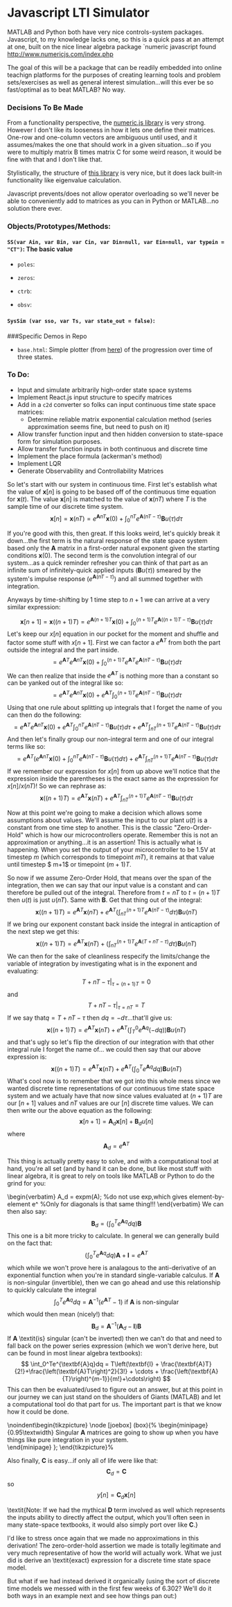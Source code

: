 <script type="text/javascript" src="https://cdnjs.cloudflare.com/ajax/libs/mathjax/2.7.1/MathJax.js?config=TeX-MML-AM_CHTML">
</script>
<script type="text/x-mathjax-config">
MathJax.Hub.Config({tex2jax: {inlineMath: [['$','$'], ['\\(','\\)']]}});
</script>


# Javascript LTI Simulator

MATLAB and Python both have very nice controls-system packages. Javascript, to my knowledge lacks one, so this is a quick pass at an attempt at one, built on the nice linear algebra package `numeric javascript found http://www.numericjs.com/index.php

The goal of this will be a package that can be readily embedded into online teachign platforms for the purposes of creating learning tools and problem sets/exercises as well as general interest simulation...will this ever be so fast/optimal as to beat MATLAB?  No way.  


### Decisions To Be Made ###

From a functionality perspective, the <a href="http://www.numericjs.com/documentation.html" target="_blank">numeric.js library</a> is very strong. However I don't like its looseness in how it lets one define their matrices. One-row and one-column vectors are ambiguous until used, and it assumes/makes the one that should work in a given situation...so if you were to multiply matrix B times matrix C for some weird reason, it would be fine with that and I don't like that.  

Stylistically, the structure of <a href="http://sylvester.jcoglan.com/api/matrix.html" target="_blank">this library</a> is very nice, but it does lack built-in functionality like eigenvalue calculation.  

Javascript prevents/does not allow operator overloading so we'll never be able to conveniently add to matrices as you can in Python or MATLAB...no solution there ever.


### Objects/Prototypes/Methods:

#### `SS(var Ain, var Bin, var Cin, var Din=null, var Ein=null, var typein = "CT")`: The basic value

* `poles`: 

* `zeros`:

* `ctrb`: 

* `obsv`:

#### `SysSim (var sso, var Ts, var state_out = false)`:
 






###Specific Demos in Repo

* `base.html`: Simple plotter (from <a href="https://github.com/jodalyst/jinstrument" target="_blank">here</a>) of the progression over time of three states.



### To Do:


* Input and simulate arbitrarily high-order state space systems
* Implement React.js input structure to specify matrices
* Add in a `c2d` converter so folks can input continuous time state space matrices:
    * Determine reliable matrix exponential calculation method (series approximation seems fine, but need to push on it)
* Allow transfer function input and then hidden conversion to state-space form for simulation purposes.
* Allow transfer function inputs in both continuous and discrete time
* Implement the place formula (ackerman's method)
* Implement LQR
* Generate Observability and Controllability Matrices




So let's start with our system in continuous time. First let's establish what the value of $\textbf{x}[n]$ is going to be based off of the continuous time equation for $\textbf{x}(t)$. The value $\textbf{x}[n]$ is matched to the value of $\textbf{x}(nT)$ where $T$ is the sample time of our discrete time system.
$$
\textbf{x}[n] = \textbf{x}(nT) = e^{\textbf{A}nT}\textbf{x}(0) + \int_0^{nT}e^{\textbf{A}\left(nT-\tau\right)}\textbf{B}u\left(\tau\right)d\tau
$$

If you're good with this, then great. If this looks weird, let's quickly break it down...the first term is the natural response of the state space system based only the $\textbf{A}$ matrix in a first-order natural exponent given the starting conditions $\textbf{x}(0)$.  The second term is the convolution integral of our system...as a quick reminder refresher you can think of that part as an infinite sum of infinitely-quick applied inputs ($\textbf{B}u(\tau)$) smeared by the system's impulse response ($e^{\textbf{A}\left(nT-\tau\right)}$) and all summed together with integration.

Anyways by time-shifting by 1 time step to $n+1$ we can arrive at a very similar expression:

$$
\textbf{x}[n+1] = \textbf{x}\left(\left(n+1\right)T\right) = e^{\textbf{A}\left(n+1\right)T}\textbf{x}(0) + \int_0^{\left(n+1\right)T}e^{\textbf{A}\left(\left(n+1\right)T-\tau\right)}\textbf{B}u\left(\tau\right)d\tau
$$
Let's keep our $x[n]$ equation in our pocket for the moment and shuffle and factor some stuff with $x[n+1]$.  First we can factor a $e^{\textbf{A}T}$ from both the part outside the integral and the part inside.
$$
= e^{\textbf{A}T}e^{\textbf{A}nT}\textbf{x}(0) + \int_0^{\left(n+1\right)T}e^{\textbf{A}T}e^{\textbf{A}\left(nT-\tau\right)}\textbf{B}u\left(\tau\right)d\tau
$$
We can then realize that inside the $e^{\textbf{A}T}$ is nothing more than a constant so can be yanked out of the integral like so:
$$
= e^{\textbf{A}T}e^{\textbf{A}nT}\textbf{x}(0) + e^{\textbf{A}T}\int_0^{\left(n+1\right)T}e^{\textbf{A}\left(nT-\tau\right)}\textbf{B}u\left(\tau\right)d\tau
$$
Using that one rule about splitting up integrals that I forget the name of you can then do the following:
$$
= e^{\textbf{A}T}e^{\textbf{A}nT}\textbf{x}(0) + e^{\textbf{A}T}\int_0^{nT}e^{\textbf{A}\left(nT-\tau\right)}\textbf{B}u\left(\tau\right)d\tau+ e^{\textbf{A}T}\int_{nT}^{\left(n+1\right)T}e^{\textbf{A}\left(nT-\tau\right)}\textbf{B}u\left(\tau\right)d\tau
$$
And then let's finally group our non-integral term and one of our integral terms like so:
$$
= e^{\textbf{A}T}\left(e^{\textbf{A}nT}\textbf{x}(0) +\int_0^{nT}e^{\textbf{A}\left(nT-\tau\right)}\textbf{B}u\left(\tau\right)d\tau\right)+ e^{\textbf{A}T}\int_{nT}^{\left(n+1\right)T}e^{\textbf{A}\left(nT-\tau\right)}\textbf{B}u\left(\tau\right)d\tau
$$
If we remember our expression for $x[n]$ from up above we'll notice that the expression inside the parentheses is the exact same as the expression for $x[n]$/$x(nT)$! So we can rephrase as:
$$
\textbf{x}\left(\left(n+1\right)T\right)= e^{\textbf{A}T}\textbf{x}\left(nT\right)+ e^{\textbf{A}T}\int_{nT}^{\left(n+1\right)T}e^{\textbf{A}\left(nT-\tau\right)}\textbf{B}u\left(\tau\right)d\tau
$$

Now at this point we're going to make a decision which allows some assumptions about values.  We'll assume the input to our plant $u(t)$ is a constant from one time step to another. This is the classic "Zero-Order-Hold" which is how our microcontrollers operate. Remember this is not an approximation or anything...it is an assertion! This is actually what is happening. When you set the output of your microcontroller to be 1.5V at timestep $m$ (which corresponds to timepoint $mT$), it remains at that value until timestep $
m+1$ or timepoint $\left(m+1\right)T$.

So now if we assume Zero-Order Hold, that means over the span of the integration, then we can say that our input value is a constant and can therefore be pulled out of the integral. Therefore from $t=nT$ to $t=\left(n+1\right)T$ then $u(t)$ is just $u(nT)$. Same with $\textbf{B}$. Get that thing out of the integral:
$$
\textbf{x}\left(\left(n+1\right)T\right)= e^{\textbf{A}T}\textbf{x}\left(nT\right)+ e^{\textbf{A}T}\left(\int_{nT}^{\left(n+1\right)T}e^{\textbf{A}\left(nT-\tau\right)}d\tau\right)\textbf{B}u\left(nT\right)
$$
If we bring our exponent constant back inside the integral in anticaption of the next step we get this:
$$
\textbf{x}\left(\left(n+1\right)T\right)= e^{\textbf{A}T}\textbf{x}\left(nT\right)+ \left(\int_{nT}^{\left(n+1\right)T}e^{\textbf{A}\left(T+nT-\tau\right)}d\tau\right)\textbf{B}u\left(nT\right)
$$
We can then for the sake of cleanliness respecify the limits/change the variable of integration by investigating what is in the exponent and evaluating:
$$
\left.T+nT-\tau\right|_{\tau = \left(n+1\right)T} = 0
$$
and
$$
\left.T+nT-\tau\right|_{\tau = nT} = T
$$
If we say that$q = T+nT-\tau$ then $dq = -d\tau$...that'll give us:
$$
\textbf{x}\left(\left(n+1\right)T\right)= e^{\textbf{A}T}\textbf{x}\left(nT\right)+ e^{\textbf{A}T}\left(\int_{T}^{0}e^{\textbf{A}q}(-dq)\right)\textbf{B}u\left(nT\right)
$$
and that's ugly so let's flip the direction of our integration with that other integral rule I forget the name of... we could then say that our above expression is:
$$
\textbf{x}\left(\left(n+1\right)T\right)= e^{\textbf{A}T}\textbf{x}\left(nT\right)+ e^{\textbf{A}T}\left(\int_{0}^{T}e^{\textbf{A}q}dq\right)\textbf{B}u\left(nT\right)
$$
What's cool now is to remember that we got into this whole mess since we wanted discrete time representations of our continuous time state space system and we actualy have that now since values evaluated at $(n+1)T$ are our $[n+1]$ values and $nT$ values are our $[n]$ discrete time values. We can then write our the above equation as the following:
$$
\textbf{x}[n+1] = \textbf{A}_d\textbf{x}[n] + \textbf{B}_du[n]
$$
where
$$
\textbf{A}_d = e^{\textbf{A}T}
$$

This thing is actually pretty easy to solve, and with a computational tool at hand, you're all set (and by hand it can be done, but like most stuff with linear algebra, it is great to rely on tools like MATLAB or Python to do the grind for you:

\begin{verbatim}
A_d = expm(A); 
%do not use exp,which gives element-by-element e^
%Only for diagonals is that same thing!!!
\end{verbatim}
We can then also say:
$$
\textbf{B}_d = \left(\int_0^Te^{\textbf{A}q}dq\right)\textbf{B}
$$
This one is a bit more tricky to calculate. In general we can generally build on the fact that:
$$
\left(\int_0^Te^{\textbf{A}q}dq\right)\textbf{A} + \textbf{I} = e^{\textbf{A}T}
$$
which while we won't prove here is analagous to the anti-derivative of an exponential function when you're in standard single-variable calculus.  If $\textbf{A}$ is non-singular (invertible), then we can go ahead and use this relationship to quickly calculate the integral
$$
\int_0^Te^{\textbf{A}q}dq = \textbf{A}^{-1}\left(e^{\textbf{A}T}-1\right)\text{  if }\textbf{A}\text{ is non-singular}
$$
which would then mean (nicely!) that:
$$
\textbf{B}_d = \textbf{A}^{-1}\left(\textbf{A}_d-\textbf{I}\right)\textbf{B}
$$
If $\textbf{A}$ \textit{is} singular (can't be inverted) then we can't do that and need to fall back on the power series expression (which we won't derive here, but can be found in most linear algebra textbooks):
$$
\int_0^Te^{\textbf{A}q}dq = T\left(\textbf{I} + \frac{\textbf{A}T}{2!}+\frac{\left(\textbf{A}T\right)^2}{3!} + \cdots + \frac{\left(\textbf{A}{T}\right)^{m-1}}{m!}+\cdots\right)
$$
This can then be evaluated/used to figure out an answer, but at this point in our journey we can just stand on the shoulders of Giants (MATLAB) and let a computational tool do that part for us. The important part is that we know how it could be done.

\noindent\begin{tikzpicture}
\node [joebox] (box){%
    \begin{minipage}{0.95\textwidth}
Singular $\textbf{A}$ matrices are going to show up when you have things like pure integration in your system.  
   \end{minipage}
};
\end{tikzpicture}%


Also finally, $\textbf{C}$ is easy...if only all of life were like that:
$$
\textbf{C}_d = \textbf{C}
$$
so
$$
y[n] = \textbf{C}_d\textbf{x}[n] 
$$

\textit{Note: If we had the mythical $\textbf{D}$ term involved as well which represents the inputs ability to directly affect the output, which you'll often seen in many state-space textbooks, it would also simply port over like $\textbf{C}$.}

I'd like to stress once again that we made no approximations in this derivation!  The zero-order-hold assertion we made is totally legitimate and very much representative of how the world will actually work.  What we just did is derive an \textit{exact} expression for a discrete time state space model.

But what if we had instead derived it organically (using the sort of discrete time models we messed with in the first few weeks of 6.302?  We'll do it both ways in an example next and see how things pan out:)
